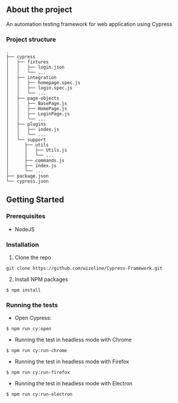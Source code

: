 ## About the project
An automation testing framework for web application using Cypress

### Project structure
```
.
├── cypress
│   ├── fixtures
│   │   ├── login.json
│   │   └── ...
│   ├── integration
│   │   ├── homepage.spec.js
│   │   ├── login.spec.js
│   │   └── ...
│   ├── page-objects
│   │   ├── BasePage.js
│   │   ├── HomePage.js
│   │   ├── LoginPage.js
│   │   └── ...
│   ├── plugins
│   │   ├── index.js
│   │   └── ...
│   └── support
│      ├── utils
│      │   ├── Utils.js
│      │   └── ...
│      ├── commands.js
│      ├── index.js
│      └── ...
├── package.json
└── cypress.json
```
## Getting Started
### Prerequisites
- NodeJS

### Installation
1. Clone the repo
```
git clone https://github.com/wizeline/Cypress-Framework.git
```
2. Install NPM packages
```
$ npm install
```
### Running the tests
- Open Cypress:
```
$ npm run cy:open
```
- Running the test in headless mode with Chrome
```
$ npm run cy:run-chrome
```
- Running the test in headless mode with Firefox
```
$ npm run cy:run-firefox
```
- Running the test in headless mode with Electron
```
$ npm run cy:run-electron
```
